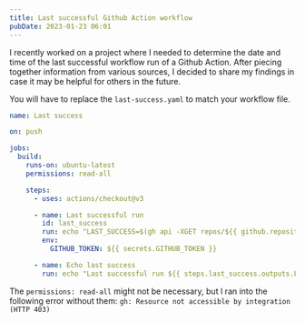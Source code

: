 ```yaml
---
title: Last successful Github Action workflow
pubDate: 2023-01-23 06:01
---
```


I recently worked on a project where I needed to determine the date and time of the last successful workflow run of a Github Action. After piecing together information from various sources, I decided to share my findings in case it may be helpful for others in the future.

You will have to replace the `last-success.yaml` to match your workflow file.

```yaml
name: Last success

on: push

jobs:
  build:
    runs-on: ubuntu-latest
    permissions: read-all

    steps:
      - uses: actions/checkout@v3

      - name: Last successful run
        id: last_success
        run: echo "LAST_SUCCESS=$(gh api -XGET repos/${{ github.repository_owner }}/${{ github.event.repository.name }}/actions/workflows/last-success.yaml/runs --jq '.workflow_runs[0].run_started_at' -F status=success -F per_page=1)" >> $GITHUB_OUTPUT
        env:
          GITHUB_TOKEN: ${{ secrets.GITHUB_TOKEN }}

      - name: Echo last success
        run: echo "Last successful run ${{ steps.last_success.outputs.LAST_SUCCESS }}"
```

The `permissions: read-all` might not be necessary, but I ran into the following error without them: `gh: Resource not accessible by integration (HTTP 403)`
